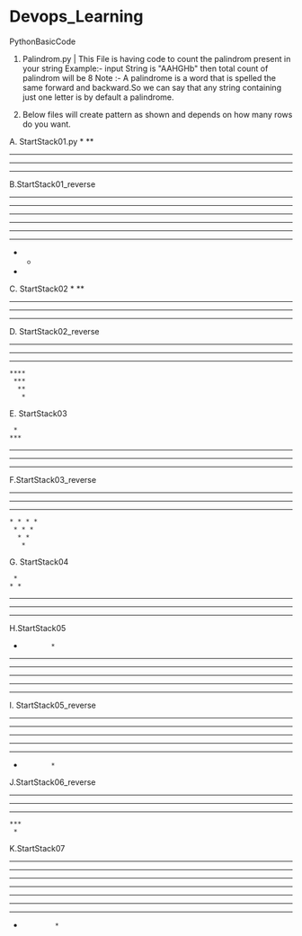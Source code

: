# Devops_Learning
PythonBasicCode

1. Palindrom.py | This File is having code to count the palindrom present in your string
   Example:- input String is "AAHGHb" then total count of palindrom will be 8
   Note :- A palindrome is a word that is spelled the same forward and backward.So we can say that any string containing just one letter is by default a palindrome.
   
2. Below files will create pattern as shown and depends on how many rows do you want.

A. StartStack01.py
*
**
***
****
*****

B.StartStack01_reverse

* * * * * * * *
* * * * * * *
* * * * * *
* * * * *
* * * *
* * *
* *
*
       
C. StartStack02
     *
    **
   ***
  ****
 *****
 
D. StartStack02_reverse
 *******
  ******
   *****
    ****
     ***
      **
       *
       
       
E. StartStack03

     *
    ***
   *****
  *******
 *********

F.StartStack03_reverse
 * * * * * * *
  * * * * * *
   * * * * *
    * * * *
     * * *
      * *
       *
       
       
G. StartStack04

     *
    * *
   * * *
  * * * *
 * * * * *

H.StartStack05

*            *
**          **
***        ***
****      ****
*****    *****
******  ******

I. StartStack05_reverse

******  ******
*****    *****
****      ****
***        ***
**          **
*            *

J.StartStack06_reverse
 *********
  *******
   *****
    ***
     *
 
K.StartStack07

***************
******* *******
******   ******
*****     *****
****       ****
***         ***
**           **
*             *
